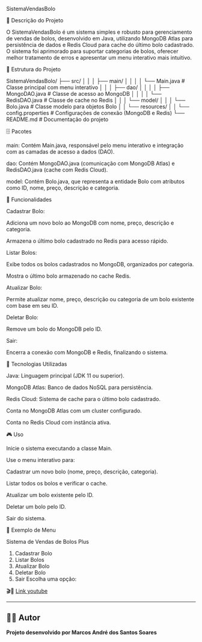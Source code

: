 SistemaVendasBolo

📌 Descrição do Projeto

O SistemaVendasBolo é um sistema simples e robusto para gerenciamento de vendas de bolos, desenvolvido em Java, utilizando MongoDB Atlas para persistência de dados e Redis Cloud para cache do último bolo cadastrado. O sistema foi aprimorado para suportar categorias de bolos, oferecer melhor tratamento de erros e apresentar um menu interativo mais intuitivo.

📂 Estrutura do Projeto

SistemaVendasBolo/
├── src/
│   │   │   ├── main/
│   │   │   │   └── Main.java          # Classe principal com menu interativo
│   │   │   ├── dao/
│   │   │   │   ├── MongoDAO.java      # Classe de acesso ao MongoDB
│   │   │   │   └── RedisDAO.java      # Classe de cache no Redis
│   │   │   └── model/
│   │   │       └── Bolo.java          # Classe modelo para objetos Bolo
│   │   └── resources/
│   │       └── config.properties      # Configurações de conexão (MongoDB e Redis)
└── README.md                              # Documentação do projeto

🗄️ Pacotes





main: Contém Main.java, responsável pelo menu interativo e integração com as camadas de acesso a dados (DAO).



dao: Contém MongoDAO.java (comunicação com MongoDB Atlas) e RedisDAO.java (cache com Redis Cloud).



model: Contém Bolo.java, que representa a entidade Bolo com atributos como ID, nome, preço, descrição e categoria.

🌟 Funcionalidades





Cadastrar Bolo:





Adiciona um novo bolo ao MongoDB com nome, preço, descrição e categoria.



Armazena o último bolo cadastrado no Redis para acesso rápido.



Listar Bolos:





Exibe todos os bolos cadastrados no MongoDB, organizados por categoria.



Mostra o último bolo armazenado no cache Redis.



Atualizar Bolo:





Permite atualizar nome, preço, descrição ou categoria de um bolo existente com base em seu ID.



Deletar Bolo:





Remove um bolo do MongoDB pelo ID.



Sair:





Encerra a conexão com MongoDB e Redis, finalizando o sistema.

🚀 Tecnologias Utilizadas





Java: Linguagem principal (JDK 11 ou superior).



MongoDB Atlas: Banco de dados NoSQL para persistência.



Redis Cloud: Sistema de cache para o último bolo cadastrado.



Conta no MongoDB Atlas com um cluster configurado.



Conta no Redis Cloud com instância ativa.




🎮 Uso





Inicie o sistema executando a classe Main.



Use o menu interativo para:





Cadastrar um novo bolo (nome, preço, descrição, categoria).



Listar todos os bolos e verificar o cache.



Atualizar um bolo existente pelo ID.



Deletar um bolo pelo ID.



Sair do sistema.

📜 Exemplo de Menu

Sistema de Vendas de Bolos Plus
1. Cadastrar Bolo
2. Listar Bolos
3. Atualizar Bolo
4. Deletar Bolo
5. Sair
Escolha uma opção: 


🎬🔗 [Link youtube](https://youtu.be/9goh9xX4v5k) 

---

## 👨‍💻 Autor  

**Projeto desenvolvido por Marcos André dos Santos Soares**
